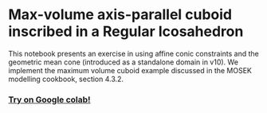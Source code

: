 # Max-volume axis-parallel cuboid inscribed in a Regular Icosahedron

This notebook presents an exercise in using affine conic constraints and the geometric mean cone (introduced as a standalone domain in v10). We implement the maximum volume cuboid example discussed in the MOSEK modelling cookbook, section 4.3.2.

### [Try on Google colab!](https://colab.research.google.com/github/MOSEK/Tutorials/blob/master/max-volume-cuboid/maxVolumeCuboid.ipynb)
